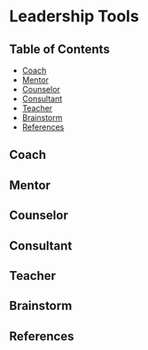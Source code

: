 # Leadership Tools

## Table of Contents

<!-- START doctoc generated TOC please keep comment here to allow auto update -->
<!-- DON'T EDIT THIS SECTION, INSTEAD RE-RUN doctoc TO UPDATE -->

- [Coach](#coach)
- [Mentor](#mentor)
- [Counselor](#counselor)
- [Consultant](#consultant)
- [Teacher](#teacher)
- [Brainstorm](#brainstorm)
- [References](#references)

<!-- END doctoc generated TOC please keep comment here to allow auto update -->

## Coach

## Mentor

## Counselor

## Consultant

## Teacher

## Brainstorm

## References
